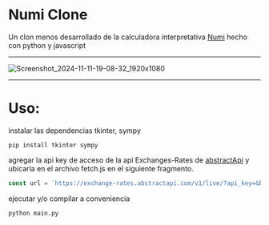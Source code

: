 # Numi Clone


Un clon menos desarrollado de la calculadora interpretativa [Numi](https://github.com/nikolaeu/numi) hecho con python
y javascript

---

![Screenshot_2024-11-11-19-08-32_1920x1080](https://github.com/user-attachments/assets/896f97f3-07d0-4f41-8e36-0cb6cc00df7b)

---

# Uso: 

instalar las dependencias tkinter, sympy

```
pip install tkinter sympy
```

agregar la api key de acceso de la api Exchanges-Rates de [abstractApi](https://www.abstractapi.com/a/home?utm_source=google&utm_medium=cpc&utm_campaign=branded&utm_term=abstract%20api&gad_source=1&gclid=EAIaIQobChMItcegm5bSiQMVfqFaBR2qEzE8EAAYASAAEgK-E_D_BwE)
y ubicarla en el archivo fetch.js en el siguiente fragmento.

```js
const url = `https://exchange-rates.abstractapi.com/v1/live/?api_key=&base=${base}`
```

ejecutar y/o compilar a conveniencia

```
python main.py
```

